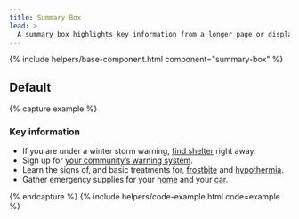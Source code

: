 ```yaml
---
title: Summary Box
lead: >
  A summary box highlights key information from a longer page or displays next steps.
---
```


{% include helpers/base-component.html component="summary-box" %}

## Default

{% capture example %}
<div
  class="usa-summary-box"
  role="region"
  aria-labelledby="summary-box-key-information"
>
  <div class="usa-summary-box__body">
    <h3 class="usa-summary-box__heading" id="summary-box-key-information">
      Key information
    </h3>
    <div class="usa-summary-box__text">
      <ul class="usa-list">
        <li>
          If you are under a winter storm warning,
          <a class="usa-summary-box__link" href="">find shelter</a> right away.
        </li>
        <li>
          Sign up for
          <a class="usa-summary-box__link" href=""
            >your community’s warning system</a
          >.
        </li>
        <li>
          Learn the signs of, and basic treatments for,
          <a class="usa-summary-box__link" href="">frostbite</a> and
          <a class="usa-summary-box__link" href="">hypothermia</a>.
        </li>
        <li>
          Gather emergency supplies for your
          <a class="usa-summary-box__link" href="">home</a> and your
          <a class="usa-summary-box__link" href="">car</a>.
        </li>
      </ul>
    </div>
  </div>
</div>
{% endcapture %}
{% include helpers/code-example.html code=example %}
